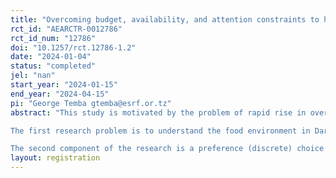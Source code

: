 ```yaml
---
title: "Overcoming budget, availability, and attention constraints to healthy diets in Tanzania"
rct_id: "AEARCTR-0012786"
rct_id_num: "12786"
doi: "10.1257/rct.12786-1.2"
date: "2024-01-04"
status: "completed"
jel: "nan"
start_year: "2024-01-15"
end_year: "2024-04-15"
pi: "George Temba gtemba@esrf.or.tz"
abstract: "This study is motivated by the problem of rapid rise in overweight, obesity, and non-communicable diseases in different parts of the World. The study assumes that if healthy food will also be conveniently available at affordable prices, chances are that food consumers will resort to eating healthier diets and minimize the consumption of unhealthy foods. The thrust of the research therefore is to test and evaluate the impact of price discounts on food consumption. 
The first research problem is to understand the food environment in Dar es Salaam. This first component of the study involves two major parts namely desk study and fieldwork. The desk study involves making an in-depth understanding of situation analysis of food and nutrition in Tanzania and key dynamics around the world. The desk study involves also understanding the evolution of Tanzania policy in addressing the problem of hunger and malnutrition. The second component of the food environment study involves studying the kinds of unhealthy foods consumed in Dar es Salaam. This part of the study involves conducting interviews with food vendors and consumers of food with a purpose of understanding costs and non-cost barriers hindering households from the consumption of healthy foods. The fieldwork conducted for this component of the study also involved estimating price elasticities of demand for some heathy food options. This exercise is meant for collecting relevant data for informing the design of subsequent stages of the research especially the randomized control trial.  
The second component of the research is a preference (discrete) choice experiment to learn about preferred attributes of food by consumers. The third component is a randomized control trial to test the effect of food subsidy program on consumption of healthy diets in the study location. "
layout: registration
---
```



